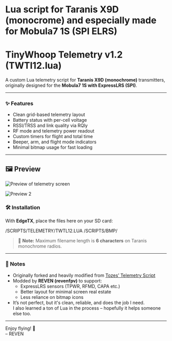 # Lua script for Taranis X9D (monocrome) and especially made for Mobula7 1S (SPI ELRS)

# TinyWhoop Telemetry v1.2 (TWTl12.lua)

A custom Lua telemetry script for **Taranis X9D (monochrome)** transmitters, originally designed for the **Mobula7 1S with ExpressLRS (SPI)**.

---

### ✨ Features
- Clean grid-based telemetry layout
- Battery status with per-cell voltage
- RSSI/TRSS and link quality via RQly
- RF mode and telemetry power readout
- Custom timers for flight and total time
- Beeper, arm, and flight mode indicators
- Minimal bitmap usage for fast loading

---


## 🖼️ Preview

![Preview of telemetry screen](https://i.imgur.com/zKpqCM6.jpeg)

![Preview 2](https://i.imgur.com/2NPLUot.jpeg)


### 🛠 Installation

With **EdgeTX**, place the files here on your SD card:

/SCRIPTS/TELEMETRY/TWTL12.LUA
/SCRIPTS/BMP/

> 📢 **Note:** Maximum filename length is **6 characters** on Taranis monochrome radios.

---

### 🧪 Notes

- Originally forked and heavily modified from [Tozes’ Telemetry Script](https://github.com/tozes/taranis_telemetry)
- Modded by **REVEN (revenfpv)** to support:
  - ExpressLRS sensors (TPWR, RFMD, CAPA etc.)
  - Better layout for minimal screen real estate
  - Less reliance on bitmap icons
- It’s not perfect, but it's clean, reliable, and does the job I need.  
  I also learned a ton of Lua in the process – hopefully it helps someone else too.

---

Enjoy flying! 🚁  
– REVEN
